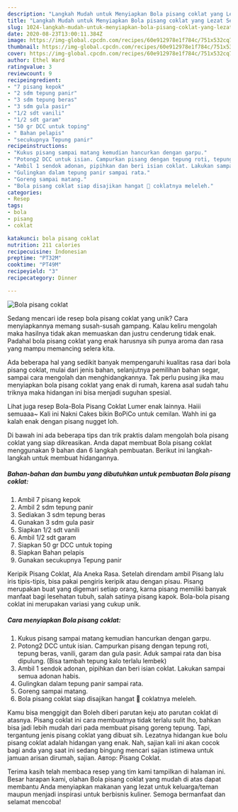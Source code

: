 ```yaml
---
description: "Langkah Mudah untuk Menyiapkan Bola pisang coklat yang Lezat Sekali"
title: "Langkah Mudah untuk Menyiapkan Bola pisang coklat yang Lezat Sekali"
slug: 1024-langkah-mudah-untuk-menyiapkan-bola-pisang-coklat-yang-lezat-sekali
date: 2020-08-23T13:00:11.384Z
image: https://img-global.cpcdn.com/recipes/60e912978e1f784c/751x532cq70/bola-pisang-coklat-foto-resep-utama.jpg
thumbnail: https://img-global.cpcdn.com/recipes/60e912978e1f784c/751x532cq70/bola-pisang-coklat-foto-resep-utama.jpg
cover: https://img-global.cpcdn.com/recipes/60e912978e1f784c/751x532cq70/bola-pisang-coklat-foto-resep-utama.jpg
author: Ethel Ward
ratingvalue: 3
reviewcount: 9
recipeingredient:
- "7 pisang kepok"
- "2 sdm tepung panir"
- "3 sdm tepung beras"
- "3 sdm gula pasir"
- "1/2 sdt vanili"
- "1/2 sdt garam"
- "50 gr DCC untuk toping"
- " Bahan pelapis"
- "secukupnya Tepung panir"
recipeinstructions:
- "Kukus pisang sampai matang kemudian hancurkan dengan garpu."
- "Potong2 DCC untuk isian. Campurkan pisang dengan tepung roti, tepung beras, vanili, garam dan gula pasir. Aduk sampai rata dan bisa dipulung. (Bisa tambah tepung kalo terlalu lembek)"
- "Ambil 1 sendok adonan, pipihkan dan beri isian coklat. Lakukan sampai semua adonan habis."
- "Gulingkan dalam tepung panir sampai rata."
- "Goreng sampai matang."
- "Bola pisang coklat siap disajikan hangat 🥰 coklatnya meleleh."
categories:
- Resep
tags:
- bola
- pisang
- coklat

katakunci: bola pisang coklat 
nutrition: 211 calories
recipecuisine: Indonesian
preptime: "PT32M"
cooktime: "PT49M"
recipeyield: "3"
recipecategory: Dinner

---
```



![Bola pisang coklat](https://img-global.cpcdn.com/recipes/60e912978e1f784c/751x532cq70/bola-pisang-coklat-foto-resep-utama.jpg)

Sedang mencari ide resep bola pisang coklat yang unik? Cara menyiapkannya memang susah-susah gampang. Kalau keliru mengolah maka hasilnya tidak akan memuaskan dan justru cenderung tidak enak. Padahal bola pisang coklat yang enak harusnya sih punya aroma dan rasa yang mampu memancing selera kita.

Ada beberapa hal yang sedikit banyak mempengaruhi kualitas rasa dari bola pisang coklat, mulai dari jenis bahan, selanjutnya pemilihan bahan segar, sampai cara mengolah dan menghidangkannya. Tak perlu pusing jika mau menyiapkan bola pisang coklat yang enak di rumah, karena asal sudah tahu triknya maka hidangan ini bisa menjadi suguhan spesial.

Lihat juga resep Bola-Bola Pisang Coklat Lumer enak lainnya. Haiii semuaaa~ Kali ini Nakni Cakes bikin BoPiCo untuk cemilan. Wahh ini ga kalah enak dengan pisang nugget loh.


Di bawah ini ada beberapa tips dan trik praktis dalam mengolah bola pisang coklat yang siap dikreasikan. Anda dapat membuat Bola pisang coklat menggunakan 9 bahan dan 6 langkah pembuatan. Berikut ini langkah-langkah untuk membuat hidangannya.

<!--inarticleads1-->

##### Bahan-bahan dan bumbu yang dibutuhkan untuk pembuatan Bola pisang coklat:

1. Ambil 7 pisang kepok
1. Ambil 2 sdm tepung panir
1. Sediakan 3 sdm tepung beras
1. Gunakan 3 sdm gula pasir
1. Siapkan 1/2 sdt vanili
1. Ambil 1/2 sdt garam
1. Siapkan 50 gr DCC untuk toping
1. Siapkan  Bahan pelapis
1. Gunakan secukupnya Tepung panir


Keripik Pisang Coklat, Ala Aneka Rasa. Setelah direndam ambil Pisang lalu iris tipis-tipis, bisa pakai pengiris keripik atau dengan pisau. Pisang merupakan buat yang digemari setiap orang, karna pisang memiliki banyak manfaat bagi lesehatan tubuh, salah satinya pisang kapok. Bola-bola pisang coklat ini merupakan variasi yang cukup unik. 

<!--inarticleads2-->

##### Cara menyiapkan Bola pisang coklat:

1. Kukus pisang sampai matang kemudian hancurkan dengan garpu.
1. Potong2 DCC untuk isian. Campurkan pisang dengan tepung roti, tepung beras, vanili, garam dan gula pasir. Aduk sampai rata dan bisa dipulung. (Bisa tambah tepung kalo terlalu lembek)
1. Ambil 1 sendok adonan, pipihkan dan beri isian coklat. Lakukan sampai semua adonan habis.
1. Gulingkan dalam tepung panir sampai rata.
1. Goreng sampai matang.
1. Bola pisang coklat siap disajikan hangat 🥰 coklatnya meleleh.


Kamu bisa menggigit dan Boleh diberi parutan keju ato parutan coklat di atasnya. Pisang coklat ini cara membuatnya tidak terlalu sulit lho, bahkan bisa jadi lebih mudah dari pada membuat pisang goreng tepung. Tapi, tergantung jenis pisang coklat yang dibuat sih. Lezatnya hidangan kue bolu pisang coklat adalah hidangan yang enak. Nah, sajian kali ini akan cocok bagi anda yang saat ini sedang bingung mencari sajian istimewa untuk jamuan arisan dirumah, sajian. Автор: Pisang Coklat. 

Terima kasih telah membaca resep yang tim kami tampilkan di halaman ini. Besar harapan kami, olahan Bola pisang coklat yang mudah di atas dapat membantu Anda menyiapkan makanan yang lezat untuk keluarga/teman maupun menjadi inspirasi untuk berbisnis kuliner. Semoga bermanfaat dan selamat mencoba!
